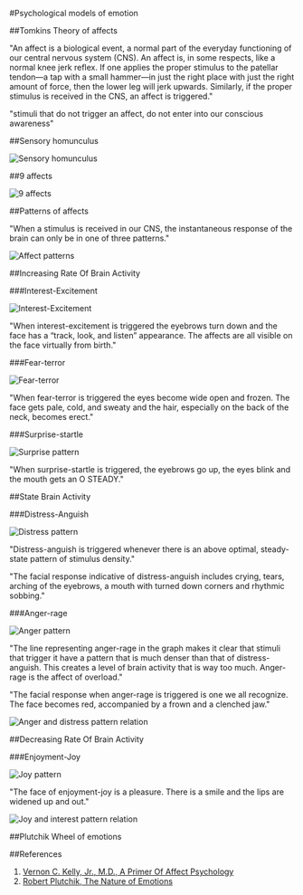 #Psychological models of emotion

##Tomkins Theory of affects

"An affect is a biological event, a normal part of the everyday functioning of our central nervous system (CNS). An affect is, in some respects, like a normal knee jerk reflex. If one applies the proper stimulus to the patellar tendon—a tap with a small hammer—in just the right place with just the right amount of force, then the lower leg will jerk upwards. Similarly, if the proper stimulus is received in the CNS, an affect is triggered."

"stimuli that do not trigger an affect, do not enter into our conscious awareness"

##Sensory homunculus

![Sensory homunculus](http://www.harmonicresolution.com/homunculus1.jpeg)

##9 affects

![9 affects](figure2_tomkins_affects.png)

##Patterns of affects

"When a stimulus is received in our CNS, the instantaneous response of the brain can only be in one of three patterns."

![Affect patterns](figure3_affect_patterns.png)

##Increasing Rate Of Brain Activity

###Interest-Excitement

![Interest-Excitement](figure4_interest.png)

"When interest-excitement is triggered the eyebrows turn down and the face has a “track, look, and listen” appearance. The affects are all visible on the face virtually from birth."

###Fear-terror

![Fear-terror](figure5_fear.png)

"When fear-terror is triggered the eyes become wide open and frozen. The face gets pale, cold, and sweaty and the hair, especially on the back of the neck, becomes erect."

###Surprise-startle

![Surprise pattern](figure6_surprise.png)

"When surprise-startle is triggered, the eyebrows go up, the eyes blink and the mouth gets an O STEADY."

##State Brain Activity

###Distress-Anguish

![Distress pattern](figure7_distress.png)

"Distress-anguish is triggered whenever there is an above optimal, steady-state pattern of stimulus density."

"The facial response indicative of distress-anguish includes crying, tears, arching of the eyebrows, a mouth with turned down corners and rhythmic sobbing."

###Anger-rage

![Anger pattern](figure8_anger.png)

"The line representing anger-rage in the graph makes it clear that stimuli that trigger it have a pattern that is much denser than that of distress-anguish. This creates a level of brain activity that is way too much. Anger-rage is the affect of overload."

"The facial response when anger-rage is triggered is one we all recognize. The face becomes red, accompanied by a frown and a clenched jaw."

![Anger and distress pattern relation](figure9_anger_distress.png)

##Decreasing Rate Of Brain Activity

###Enjoyment-Joy

![Joy pattern](figure10_joy.png)

"The face of enjoyment-joy is a pleasure. There is a smile and the lips are widened up and out."

![Joy and interest pattern relation](figure11_interest_joy.png)



##Plutchik Wheel of emotions


##References

1. [Vernon C. Kelly, Jr., M.D., A Primer Of Affect Psychology](http://www.tomkins.org/uploads/Primer_of_Affect_Psychology.pdf)
1. [Robert Plutchik, The Nature of Emotions](http://www.americanscientist.org/my_amsci/restricted.aspx?act=pdf&id=2762150868143)
